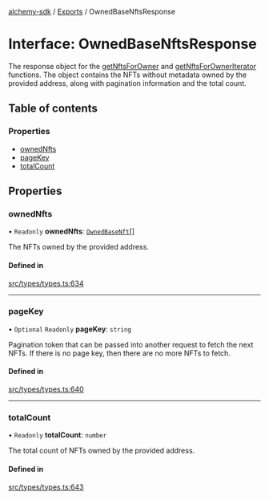 [alchemy-sdk](../README.md) / [Exports](../modules.md) / OwnedBaseNftsResponse

# Interface: OwnedBaseNftsResponse

The response object for the [getNftsForOwner](../classes/NftNamespace.md#getnftsforowner) and
[getNftsForOwnerIterator](../classes/NftNamespace.md#getnftsforowneriterator) functions. The object contains the NFTs
without metadata owned by the provided address, along with pagination
information and the total count.

## Table of contents

### Properties

- [ownedNfts](OwnedBaseNftsResponse.md#ownednfts)
- [pageKey](OwnedBaseNftsResponse.md#pagekey)
- [totalCount](OwnedBaseNftsResponse.md#totalcount)

## Properties

### ownedNfts

• `Readonly` **ownedNfts**: [`OwnedBaseNft`](OwnedBaseNft.md)[]

The NFTs owned by the provided address.

#### Defined in

[src/types/types.ts:634](https://github.com/alchemyplatform/alchemy-sdk-js/blob/3091a11/src/types/types.ts#L634)

___

### pageKey

• `Optional` `Readonly` **pageKey**: `string`

Pagination token that can be passed into another request to fetch the next
NFTs. If there is no page key, then there are no more NFTs to fetch.

#### Defined in

[src/types/types.ts:640](https://github.com/alchemyplatform/alchemy-sdk-js/blob/3091a11/src/types/types.ts#L640)

___

### totalCount

• `Readonly` **totalCount**: `number`

The total count of NFTs owned by the provided address.

#### Defined in

[src/types/types.ts:643](https://github.com/alchemyplatform/alchemy-sdk-js/blob/3091a11/src/types/types.ts#L643)
